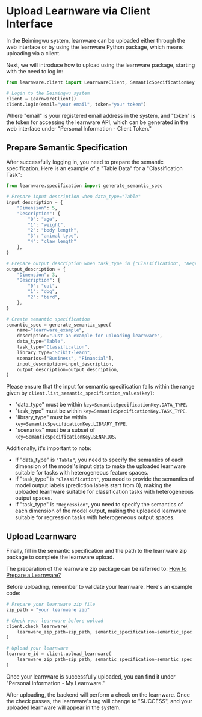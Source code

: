 # Upload Learnware via Client Interface

In the Beimingwu system, learnware can be uploaded either through the web interface or by using the learnware Python package, which means uploading via a client.

Next, we will introduce how to upload using the learnware package, starting with the need to log in:
```python
from learnware.client import LearnwareClient, SemanticSpecificationKey

# Login to the Beimingwu system
client = LearnwareClient()
client.login(email="your email", token="your token")
```

Where "email" is your registered email address in the system, and "token" is the token for accessing the learnware API, which can be generated in the web interface under "Personal Information - Client Token."

## Prepare Semantic Specification

After successfully logging in, you need to prepare the semantic specification. Here is an example of a "Table Data" for a "Classification Task":

```python
from learnware.specification import generate_semantic_spec

# Prepare input description when data_type="Table"
input_description = {
    "Dimension": 5,
    "Description": {
        "0": "age",
        "1": "weight",
        "2": "body length",
        "3": "animal type",
        "4": "claw length"
    },
}

# Prepare output description when task_type in ["Classification", "Regression"]
output_description = {
    "Dimension": 3,
    "Description": {
        "0": "cat",
        "1": "dog",
        "2": "bird",
    },
}

# Create semantic specification
semantic_spec = generate_semantic_spec(
    name="learnware_example",
    description="Just an example for uploading learnware",
    data_type="Table",
    task_type="Classification",
    library_type="Scikit-learn",
    scenarios=["Business", "Financial"],
    input_description=input_description,
    output_description=output_description,
)
```

Please ensure that the input for semantic specification falls within the range given by `client.list_semantic_specification_values(key)`:
- "data_type" must be within `key=SemanticSpecificationKey.DATA_TYPE`.
- "task_type" must be within `key=SemanticSpecificationKey.TASK_TYPE`.
- "library_type" must be within `key=SemanticSpecificationKey.LIBRARY_TYPE`.
- "scenarios" must be a subset of `key=SemanticSpecificationKey.SENARIOS`.

Additionally, it's important to note:
- If "data_type" is `"Table"`, you need to specify the semantics of each dimension of the model's input data to make the uploaded learnware suitable for tasks with heterogeneous feature spaces.
- If "task_type" is `"Classification"`, you need to provide the semantics of model output labels (prediction labels start from 0), making the uploaded learnware suitable for classification tasks with heterogeneous output spaces.
- If "task_type" is `"Regression"`, you need to specify the semantics of each dimension of the model output, making the uploaded learnware suitable for regression tasks with heterogeneous output spaces.

## Upload Learnware

Finally, fill in the semantic specification and the path to the learnware zip package to complete the learnware upload.

The preparation of the learnware zip package can be referred to: [How to Prepare a Learnware?](/en/user-guide/learnware-upload/prepare)

Before uploading, remember to validate your learnware. Here's an example code:

```python
# Prepare your learnware zip file
zip_path = "your learnware zip"

# Check your learnware before upload
client.check_learnware(
    learnware_zip_path=zip_path, semantic_specification=semantic_spec
)

# Upload your learnware
learnware_id = client.upload_learnware(
    learnware_zip_path=zip_path, semantic_specification=semantic_spec
)
```

Once your learnware is successfully uploaded, you can find it under "Personal Information - My Learnware."

After uploading, the backend will perform a check on the learnware. Once the check passes, the learnware's tag will change to "SUCCESS", and your uploaded learnware will appear in the system.